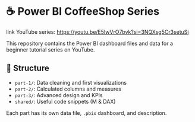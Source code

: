 # ☕ Power BI CoffeeShop Series

link YouTube series: https://youtu.be/E5IwVrO7bvk?si=3NQXsg5Cr3setuSj

This repository contains the Power BI dashboard files and data for a beginner tutorial series on YouTube.

## 📂 Structure

- `part-1/`: Data cleaning and first visualizations
- `part-2/`: Calculated columns and measures
- `part-3/`: Advanced design and KPIs
- `shared/`: Useful code snippets (M & DAX)

Each part has its own data file, `.pbix` dashboard, and description.
